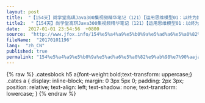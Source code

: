 ```yaml
---
layout: post
title:  "【154天】尚学堂高琪Java300集视频精华笔记（121）【运用思维模型01：以终为始，逐级分解】"
title2:  "【154天】尚学堂高琪Java300集视频精华笔记（121）【运用思维模型01：以终为始，逐级分解】"
date:   2017-01-01 23:54:56  +0800
source:  "http://www.jfox.info/154%e5%a4%a9%e5%b0%9a%e5%ad%a6%e5%a0%82%e9%ab%98%e7%90%aajava300%e9%9b%86%e8%a7%86%e9%a2%91%e7%b2%be%e5%8d%8e%e7%ac%94%e8%ae%b0121%e8%bf%90%e7%94%a8%e6%80%9d%e7%bb%b4%e6%a8%a1%e5%9e%8b01%e4%bb%a5.html"
fileName:  "20170101196"
lang:  "zh_CN"
published: true
permalink: "154%e5%a4%a9%e5%b0%9a%e5%ad%a6%e5%a0%82%e9%ab%98%e7%90%aajava300%e9%9b%86%e8%a7%86%e9%a2%91%e7%b2%be%e5%8d%8e%e7%ac%94%e8%ae%b0121%e8%bf%90%e7%94%a8%e6%80%9d%e7%bb%b4%e6%a8%a1%e5%9e%8b01%e4%bb%a5.html"
---
```

{% raw %}
.catesblock h5 a{font-weight:bold;text-transform: uppercase;}
.cates a {
display: inline-block;
margin: 0 3px 5px 0;
padding: 2px 3px;
position: relative;
text-align: left;
text-shadow: none;
text-transform: lowercase;
}
{% endraw %}